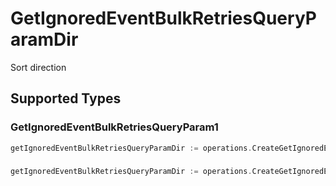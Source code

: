 # GetIgnoredEventBulkRetriesQueryParamDir

Sort direction


## Supported Types

### GetIgnoredEventBulkRetriesQueryParam1

```go
getIgnoredEventBulkRetriesQueryParamDir := operations.CreateGetIgnoredEventBulkRetriesQueryParamDirGetIgnoredEventBulkRetriesQueryParam1(operations.GetIgnoredEventBulkRetriesQueryParam1{/* values here */})
```

### 

```go
getIgnoredEventBulkRetriesQueryParamDir := operations.CreateGetIgnoredEventBulkRetriesQueryParamDirArrayOfgetIgnoredEventBulkRetriesQueryParamBulkRetryIgnoredEventsDir2([]operations.GetIgnoredEventBulkRetriesQueryParamBulkRetryIgnoredEventsDir2{/* values here */})
```

